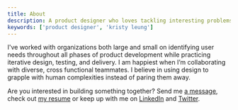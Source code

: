 ```yaml
---
title: About
description: A product designer who loves tackling interesting problems with elegant solutions.
keywords: ['product designer', 'kristy leung']
---
```


<ProjectHeading title='Product designer with a passion for building equitable and purposeful systems' abstract='Currently a product designer at Electronic Arts.' borderBottom />

I've worked with organizations both large and small on identifying user needs throughout all phases of product development while practicing iterative design, testing, and delivery. I am happiest when I’m collaborating with diverse, cross functional teammates. I believe in using design to grapple with human complexities instead of paring them away.

Are you interested in building something together? Send me [a message](mailto:kristy.leung11@gmail.com), check out [my resume](/Kristy-Leung-Product-Designer-Resume.pdf) or keep up with me on [LinkedIn](https://ca.linkedin.com/in/kristyleung) and [Twitter](https://twitter.com/kristyleunggg).
